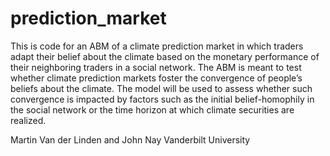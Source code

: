 # prediction_market

This is code for an ABM of a climate prediction market
in which traders adapt their belief about the climate based
on the monetary performance of their neighboring traders in
a social network. The ABM is meant to test whether climate
prediction markets foster the convergence of people’s beliefs
about the climate. The model will be used to
assess whether such convergence is impacted by factors such
as the initial belief-homophily in the social network or the
time horizon at which climate securities are realized.

Martin Van der Linden and John Nay
Vanderbilt University
